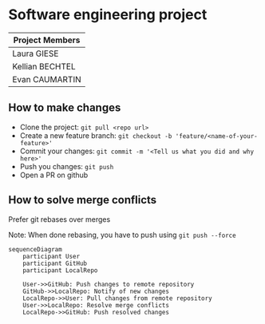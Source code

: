 # Software engineering project

| Project Members |
|-----------------|
| Laura GIESE     |
| Kellian BECHTEL |
| Evan CAUMARTIN  |

## How to make changes

- Clone the project: `git pull <repo url>`
- Create a new feature branch: `git checkout -b 'feature/<name-of-your-feature>'`
- Commit your changes: `git commit -m '<Tell us what you did and why here>'`
- Push you changes: `git push`
- Open a PR on github


## How to solve merge conflicts

Prefer git rebases over merges

Note: When done rebasing, you have to push using `git push --force`


```mermaid
sequenceDiagram
    participant User
    participant GitHub
    participant LocalRepo

    User->>GitHub: Push changes to remote repository
    GitHub->>LocalRepo: Notify of new changes
    LocalRepo->>User: Pull changes from remote repository
    User->>LocalRepo: Resolve merge conflicts
    LocalRepo->>GitHub: Push resolved changes
```
